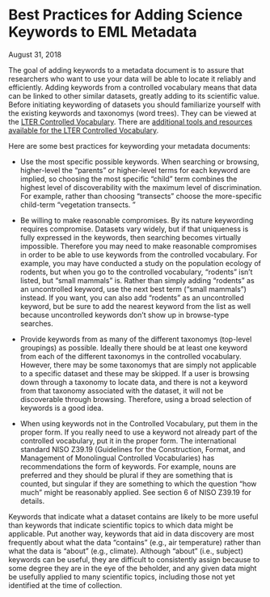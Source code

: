 # Best Practices for Adding Science Keywords to EML Metadata
August 31, 2018

The goal of adding keywords to a metadata document is to assure that researchers who want to use your data will be able to locate it reliably and efficiently.  Adding keywords from a controlled vocabulary means that data can be linked to other similar datasets, greatly adding to its scientific value. Before initiating keywording of datasets you should familiarize yourself with the existing keywords and taxonomys (word trees). They can be viewed at the [LTER Controlled Vocabulary](http://vocab.lternet.edu). There are [additional tools and resources available for the LTER Controlled Vocabulary](http://im.lternet.edu/vocab_resources).  

Here are some best practices for keywording your metadata documents:

 * Use the most specific possible keywords.  When searching or browsing, higher-level the “parents” or higher-level terms for each keyword are implied, so choosing the most specific “child” term combines the highest level of discoverability with the maximum level of discrimination.  For example, rather than choosing “transects” choose the more-specific child-term “vegetation transects. ”

 * Be willing to make reasonable compromises.  By its nature keywording requires compromise. Datasets vary widely, but if that uniqueness is fully expressed in the keywords, then searching becomes virtually impossible. Therefore you may need to make reasonable compromises in order to be able to use keywords from the controlled vocabulary.  For example, you may have conducted a study on the population ecology of rodents, but when you go to the controlled vocabulary, “rodents” isn’t listed, but “small mammals” is.  Rather than simply adding “rodents” as an uncontrolled keyword, use the next best term (“small mammals”) instead. If you want, you can also add “rodents” as an uncontrolled keyword, but be sure to add the nearest keyword from the list as well because uncontrolled keywords don’t show up in browse-type searches. 

 * Provide keywords from as many of the different taxonomys (top-level groupings) as possible. Ideally there should be at least one keyword from each of the different taxonomys in the controlled vocabulary.  However, there may be some taxonomys that are simply not applicable to a specific dataset and these may be skipped. If a user is browsing down through a taxonomy to locate data, and there is not a keyword from that taxonomy associated with the dataset, it will not be discoverable through browsing. Therefore, using a broad selection of keywords is a good idea.

 * When using keywords not in the Controlled Vocabulary, put them in the proper form. If you really need to use a keyword not already part of the controlled vocabulary, put it in the proper form.  The international standard NISO Z39.19 (Guidelines for the Construction, Format, and Management of Monolingual Controlled Vocabularies) has recommendations the form of keywords. For example, nouns are preferred and they should be plural if they are something that is counted, but singular if they are something to which the question “how much” might be reasonably applied. See section 6 of NISO Z39.19 for details. 

Keywords that indicate what a dataset contains are likely to be more useful than keywords that indicate scientific topics to which data might be applicable. Put another way, keywords that aid in data discovery are most frequently about what the data “contains” (e.g., air temperature) rather than what the data is “about” (e.g., climate). Although “about” (i.e., subject) keywords can be useful, they are difficult to consistently assign because to some degree they are in the eye of the beholder, and any given data might be usefully applied to many scientific topics, including those not yet identified at the time of collection.
